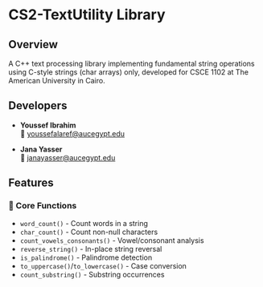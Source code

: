 # CS2-TextUtility Library

## Overview
A C++ text processing library implementing fundamental string operations using C-style strings (char arrays) only, developed for CSCE 1102 at The American University in Cairo.

## Developers
- **Youssef Ibrahim**  
  📧 [youssefalaref@aucegypt.edu](mailto:youssefalaref@aucegypt.edu)  

- **Jana Yasser**  
  📧 [janayasser@aucegypt.edu](mailto:janayasser@aucegypt.edu)  

## Features
### 📜 Core Functions
- `word_count()` - Count words in a string
- `char_count()` - Count non-null characters  
- `count_vowels_consonants()` - Vowel/consonant analysis
- `reverse_string()` - In-place string reversal
- `is_palindrome()` - Palindrome detection
- `to_uppercase()`/`to_lowercase()` - Case conversion
- `count_substring()` - Substring occurrences


